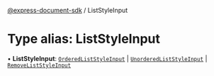 [@express-document-sdk](../overview.md) / ListStyleInput

# Type alias: ListStyleInput

• **ListStyleInput**: [`OrderedListStyleInput`](../interfaces/OrderedListStyleInput.md) \| [`UnorderedListStyleInput`](../interfaces/UnorderedListStyleInput.md) \| [`RemoveListStyleInput`](../interfaces/RemoveListStyleInput.md)
